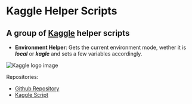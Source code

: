 # Kaggle Helper Scripts

## A group of [Kaggle](https://www.kaggle.com/) helper scripts

+ **Environment Helper**: Gets the current environment mode, wether it is ***local*** or ***kagle*** and sets a few variables accordingly.

![Kaggle logo image](https://res.cloudinary.com/dyd911kmh/image/upload/v1647430873/kaggle_logo_icon_168474_4eb653edb6.png)

Repositories:

+ [Github Repository](https://github.com/lfhohmann/kaggle-helper-scripts)
+ [Kaggle Script](https://www.kaggle.com/code/lucashohmann/environment-helper)
